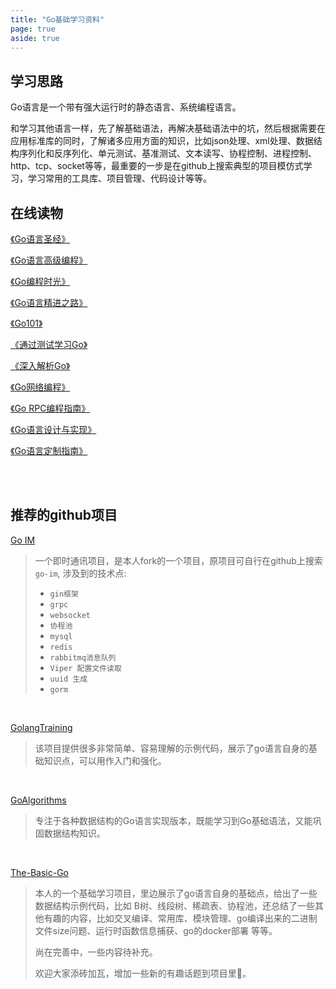 ```yaml
---
title: "Go基础学习资料"
page: true
aside: true
---
```


## 学习思路
Go语言是一个带有强大运行时的静态语言、系统编程语言。

和学习其他语言一样，先了解基础语法，再解决基础语法中的坑，然后根据需要在应用标准库的同时，了解诸多应用方面的知识，比如json处理、xml处理、数据结构序列化和反序列化、单元测试、基准测试、文本读写、协程控制、进程控制、http、tcp、socket等等，最重要的一步是在github上搜索典型的项目模仿式学习，学习常用的工具库、项目管理、代码设计等等。


## 在线读物
[《Go语言圣经》](http://books.studygolang.com/gopl-zh/)

[《Go语言高级编程》](https://chai2010.cn/advanced-go-programming-book/)

[《Go编程时光》](https://golang.iswbm.com/)

[《Go语言精进之路》](https://golang-minibear2333.github.io/)

[《Go101》](https://gfw.go101.org/article/101.html)

[《通过测试学习Go》](http://books.studygolang.com/learn-go-with-tests/)

[《深入解析Go》](https://tiancaiamao.gitbooks.io/go-internals/content/zh/02.3.html)

[《Go网络编程》](http://books.studygolang.com/NPWG_zh/)

[《Go RPC编程指南》](http://books.studygolang.com/go-rpc-programming-guide/)

[《Go语言设计与实现》](https://draveness.me/golang/)

[《Go语言定制指南》](https://chai2010.cn/go-ast-book/ch1/index.html)


<br>
<br>

## 推荐的github项目
[Go IM](https://github.com/zhangzhuang15/go-im.git)
> 一个即时通讯项目，是本人fork的一个项目，原项目可自行在github上搜索 `go-im`,
> 涉及到的技术点:
> - `gin框架` 
> - `grpc` 
> - `websocket` 
> - `协程池` 
> - `mysql` 
> - `redis` 
> - `rabbitmq消息队列`
> - `Viper 配置文件读取` 
> - `uuid 生成` 
> - `gorm`

<br>

[GolangTraining](https://github.com/GoesToEleven/GolangTraining.git)
> 该项目提供很多非常简单、容易理解的示例代码，展示了go语言自身的基础知识点，可以用作入门和强化。

<br>

[GoAlgorithms](https://github.com/TheAlgorithms/Go.git)
> 专注于各种数据结构的Go语言实现版本，既能学习到Go基础语法，又能巩固数据结构知识。

<br>

[The-Basic-Go](https://github.com/zhangzhuang15/The-Basic-Go.git)
> 本人的一个基础学习项目，里边展示了go语言自身的基础点，给出了一些数据结构示例代码，比如
> B树、线段树、稀疏表、协程池，还总结了一些其他有趣的内容，比如交叉编译、常用库、模块管理、go编译出来的二进制文件size问题、运行时函数信息捕获、go的docker部署 等等。
> 
> 尚在完善中，一些内容待补充。
> 
> 欢迎大家添砖加瓦，增加一些新的有趣话题到项目里🎉。